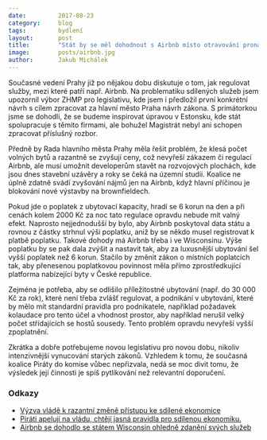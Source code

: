 ```yaml
---
date:         2017-08-23
category:     blog
tags:         bydlení
layout:       post
title:        "Stát by se měl dohodnout s Airbnb místo otravování pronajímatelů."
image:        posts/airbnb.jpg
author:       Jakub Michálek
---
```


Současné vedení Prahy již po nějakou dobu diskutuje o tom, jak regulovat služby, mezi které patří např. Airbnb. Na problematiku sdílených služeb jsem upozornil výbor ZHMP pro legislativu, kde jsem i předložil první konkrétní návrh s cílem zpracovat za hlavní město Praha návrh zákona. S primátorkou jsme se dohodli, že se budeme inspirovat úpravou v Estonsku, kde stát spolupracuje s těmito firmami, ale bohužel Magistrát nebyl ani schopen zpracovat příslušný rozbor. 

Předně by Rada hlavního města Prahy měla řešit problém, že klesá počet volných bytů a razantně se zvyšují ceny, což nevyřeší zákazem či regulací Airbnb, ale musí umožnit developerům stavět na rozvojových plochách, kde jsou dnes stavební uzávěry a roky se čeká na územní studii. Koalice ne úplně zdatně svádí zvyšování nájmů jen na Airbnb, když hlavní příčinou je blokování nové výstavby na brownfieldech.

Pokud jde o poplatek z ubytovací kapacity, hradí se 6 korun na den a při cenách kolem 2000 Kč za noc tato regulace opravdu nebude mít valný efekt. Naprosto nejjednodušší by bylo, aby Airbnb poskytoval data státu a rovnou z částky strhnul výši poplatku, aniž by se někdo musel registrovat k platbě poplatku. Takové dohody má Airbnb třeba i ve Wisconsinu. Výše poplatku by se pak dala zvýšit a nastavit tak, aby za luxusnější ubytování šel vyšší poplatek než 6 korun. Stačilo by změnit zákon o místních poplatcích tak, aby přenesenou poplatkovou povinnost měla přímo zprostředkující platforma nabízející byty v České republice.

Zejména je potřeba, aby se odlišilo příležitostné ubytování (např. do 30 000 Kč za rok), které není třeba zvlášť regulovat, a podnikání v ubytování, které by mělo mít standardní pravidla pro podnikatele, například požadavek kolaudace pro tento účel a vhodnost prostor, aby například nerušil velký počet střídajících se hostů sousedy. Tento problém opravdu nevyřeší vyšší zpoplatnění.

Zkrátka a dobře potřebujeme novou legislativu pro novou dobu, nikoliv intenzivnější vynucování starých zákonů. Vzhledem k tomu, že současná koalice Piráty do komise vůbec nepřizvala, nedá se moc divit tomu, že výsledek její činnosti je spíš pytlíkování než relevantní doporučení. 

### Odkazy

* [Výzva vládě k razantní změně přístupu ke sdílené ekonomice](https://github.com/pirati-byro/spisy-parl-2016/blob/master/5700-podnet-vlade-sdilena-ekonomika/01-dopis/main.pdf)
* [Piráti apelují na vládu, chtějí jasná pravidla pro sdílenou ekonomiku.](https://praha.pirati.cz/sdilena-ekonomika.html)
* [Airbnb se dohodlo se státem Wisconsin ohledně zdanění svých služeb](http://www.jsonline.com/story/money/business/2017/06/08/airbnb-strikes-deal-collect-taxes-home-stays-and-pay-them-state-wisconsin/381188001/)
